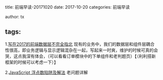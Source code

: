 title: 前端早读-20171020
date: 2017-10-20
categories: 前端早读

author: tx

tags:
---

1.[写在2017的前端数据层不完全指北](https://zhuanlan.zhihu.com/p/30050350)
现有的业务中，我们的数据层和组件层耦合性很高，即业务逻辑与显示逻辑混杂在一起，写起来一时爽，维护的时候可真的会哭，这点我深有体会，（可以看看订单模块中的下单组件和老判题页）【（利利搭新框架的时候可以考虑一下）】

2.[JavaScript 浮点数陷阱及解法](https://github.com/camsong/blog/issues/9) 
老问题详解

